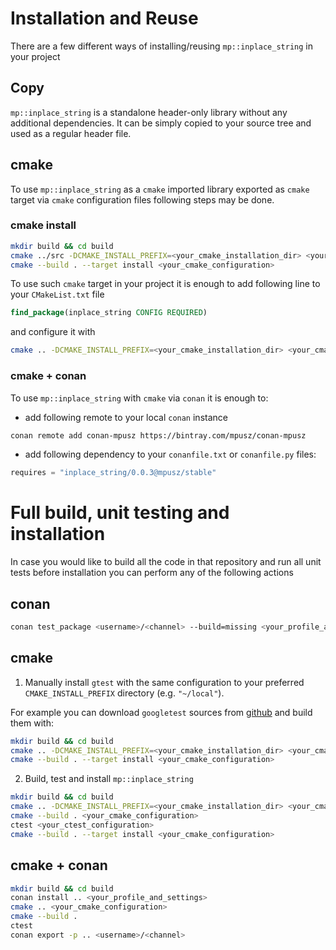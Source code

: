 # Installation and Reuse

There are a few different ways of installing/reusing `mp::inplace_string` in your project 

## Copy

`mp::inplace_string` is a standalone header-only library without any additional dependencies.
It can be simply copied to your source tree and used as a regular header file.

## cmake

To use `mp::inplace_string` as a `cmake` imported library exported as `cmake` target via `cmake`
configuration files following steps may be done.

### cmake install

```bash
mkdir build && cd build
cmake ../src -DCMAKE_INSTALL_PREFIX=<your_cmake_installation_dir> <your_cmake_configuration>
cmake --build . --target install <your_cmake_configuration>
```

To use such `cmake` target in your project it is enough to add following line to your `CMakeList.txt` file

```cmake
find_package(inplace_string CONFIG REQUIRED)
```

and configure it with

```bash
cmake .. -DCMAKE_INSTALL_PREFIX=<your_cmake_installation_dir> <your_cmake_configuration>
```

### cmake + conan

To use `mp::inplace_string` with `cmake` via `conan` it is enough to:
- add following remote to your local `conan` instance

```bash
conan remote add conan-mpusz https://bintray.com/mpusz/conan-mpusz
```

- add following dependency to your `conanfile.txt` or `conanfile.py` files:

```python
requires = "inplace_string/0.0.3@mpusz/stable"
```


# Full build, unit testing and installation

In case you would like to build all the code in that repository and run all unit tests before
installation you can perform any of the following actions

## conan

```bash
conan test_package <username>/<channel> --build=missing <your_profile_and_settings>
```

## cmake

1. Manually install `gtest` with the same configuration to your preferred `CMAKE_INSTALL_PREFIX`
directory (e.g. `"~/local"`).

For example you can download `googletest` sources from [github](https://github.com/google/googletest)
and build them with:

```bash
mkdir build && cd build
cmake .. -DCMAKE_INSTALL_PREFIX=<your_cmake_installation_dir> <your_cmake_configuration>
cmake --build . --target install <your_cmake_configuration>
```

2. Build, test and install `mp::inplace_string`

```bash
mkdir build && cd build
cmake .. -DCMAKE_INSTALL_PREFIX=<your_cmake_installation_dir> <your_cmake_configuration>
cmake --build . <your_cmake_configuration>
ctest <your_ctest_configuration>
cmake --build . --target install <your_cmake_configuration>
```

## cmake + conan

```bash
mkdir build && cd build
conan install .. <your_profile_and_settings>
cmake .. <your_cmake_configuration>
cmake --build .
ctest
conan export -p .. <username>/<channel>
```
